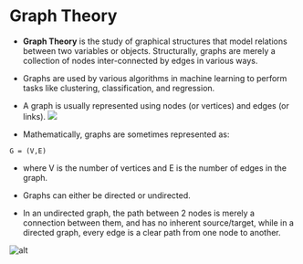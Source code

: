 # Graph Theory

- **Graph Theory** is the study of graphical structures that model relations between two variables or objects. Structurally, graphs are merely a collection of nodes inter-connected by edges in various ways.

- Graphs are used by various algorithms in machine learning to perform tasks like clustering, classification, and regression.

- A graph is usually represented using nodes (or vertices) and edges (or links).
  ![](https://www.section.io/engineering-education/an-introduction-to-graph-neural-network/edges-links.png)

- Mathematically, graphs are sometimes represented as:

`G = (V,E)`

- where V is the number of vertices and E is the number of edges in the graph.

- Graphs can either be directed or undirected.

- In an undirected graph, the path between 2 nodes is merely a connection between them, and has no inherent source/target, while in a directed graph, every edge is a clear path from one node to another.

![alt](https://www.differencebetween.com/wp-content/uploads/2011/05/DifferenceBetween_Directed_UnDirected_Graphs1.jpg)
